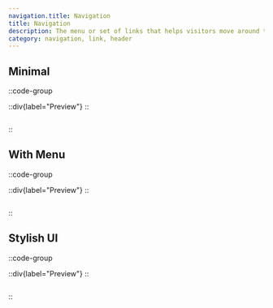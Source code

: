 ```yaml
---
navigation.title: Navigation
title: Navigation
description: The menu or set of links that helps visitors move around the website and find the information they need.
category: navigation, link, header
---
```


## Minimal

::code-group

::div{label="Preview"}
<Playground url="/landing/navigation/NavigationMinimal" aspect="5/1"></Playground>
::

```vue [Code]

```

::

## With Menu

::code-group

::div{label="Preview"}
<Playground url="/landing/navigation/NavigationWithMenu" aspect="5/2"></Playground>
::

```vue [Code]

```

::

## Stylish UI

::code-group

::div{label="Preview"}
<Playground url="/landing/navigation" aspect="5/1"></Playground>
::

```vue [Code]

```

::
